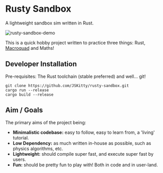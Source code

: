 # Rusty Sandbox
A lightweight sandbox sim written in Rust.

![rusty-sandbox-demo](https://user-images.githubusercontent.com/42538664/185786815-206a50f7-5223-4ebd-aeb1-46479519c5cb.gif)

This is a quick hobby project written to practice three things: Rust, [Macroquad](https://macroquad.rs/) and Maths!

## Developer Installation

Pre-requisites: The Rust toolchain (stable preferred) and well... git!
```
git clone https://github.com/JSKitty/rusty-sandbox.git
cargo run --release
cargo build --release

```

## Aim / Goals

The primary aims of the project being:
- **Minimalistic codebase:** easy to follow, easy to learn from, a 'living' tutorial.
- **Low Dependency:** as much written in-house as possible, such as physics algorithms, etc.
- **Lightweight:** should compile super fast, and execute super fast by users.
- **Fun:** should be pretty fun to play with! Both in code and in user-land.
